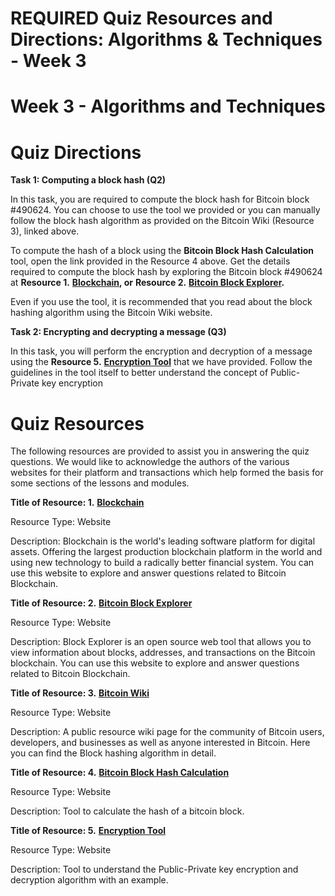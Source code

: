 # REQUIRED Quiz Resources and Directions: Algorithms & Techniques - Week 3

# **Week 3 - Algorithms and Techniques**

# Quiz Directions

**Task 1: Computing a block hash (Q2)**

In this task, you are required to compute the block hash for Bitcoin block #490624. You can choose to use the tool we provided or you can manually follow the block hash algorithm as provided on the Bitcoin Wiki (Resource 3), linked above.

To compute the hash of a block using the **Bitcoin Block Hash Calculation** tool, open the link provided in the Resource 4 above. Get the details required to compute the block hash by exploring the Bitcoin block #490624 at **Resource 1.** [**Blockchain**](https://www.blockchain.com/)**, or** **Resource 2.** [**Bitcoin Block Explorer**](https://blockexplorer.com/)**.**

Even if you use the tool, it is recommended that you read about the block hashing algorithm using the Bitcoin Wiki website.

**Task 2: Encrypting and decrypting a message (Q3)**

In this task, you will perform the encryption and decryption of a message using the **Resource 5.** [**Encryption Tool**](https://www.cse.buffalo.edu/blockchain/encryption.html) that we have provided. Follow the guidelines in the tool itself to better understand the concept of Public-Private key encryption

# Quiz Resources

The following resources are provided to assist you in answering the quiz questions. We would like to acknowledge the authors of the various websites for their platform and transactions which help formed the basis for some sections of the lessons and modules.

**Title of Resource: 1.** [**Blockchain**](https://www.blockchain.com/)

Resource Type: Website

Description: Blockchain is the world's leading software platform for digital assets. Offering the largest production blockchain platform in the world and using new technology to build a radically better financial system. You can use this website to explore and answer questions related to Bitcoin Blockchain.

**Title of Resource: 2.** [**Bitcoin Block Explorer**](https://blockexplorer.com/)

Resource Type: Website

Description: Block Explorer is an open source web tool that allows you to view information about blocks, addresses, and transactions on the Bitcoin blockchain. You can use this website to explore and answer questions related to Bitcoin Blockchain.

**Title of Resource: 3.** [**Bitcoin Wiki**](https://en.bitcoin.it/wiki/Block_hashing_algorithm)

Resource Type: Website

Description: A public resource wiki page for the community of Bitcoin users, developers, and businesses as well as anyone interested in Bitcoin. Here you can find the Block hashing algorithm in detail.

**Title of Resource: 4.** [**Bitcoin Block Hash Calculation**](https://www.cse.buffalo.edu/blockchain/blockhash.html)

Resource Type: Website

Description: Tool to calculate the hash of a bitcoin block.

**Title of Resource: 5.** [**Encryption Tool**](https://www.cse.buffalo.edu/blockchain/encryption.html)

Resource Type: Website

Description: Tool to understand the Public-Private key encryption and decryption algorithm with an example.